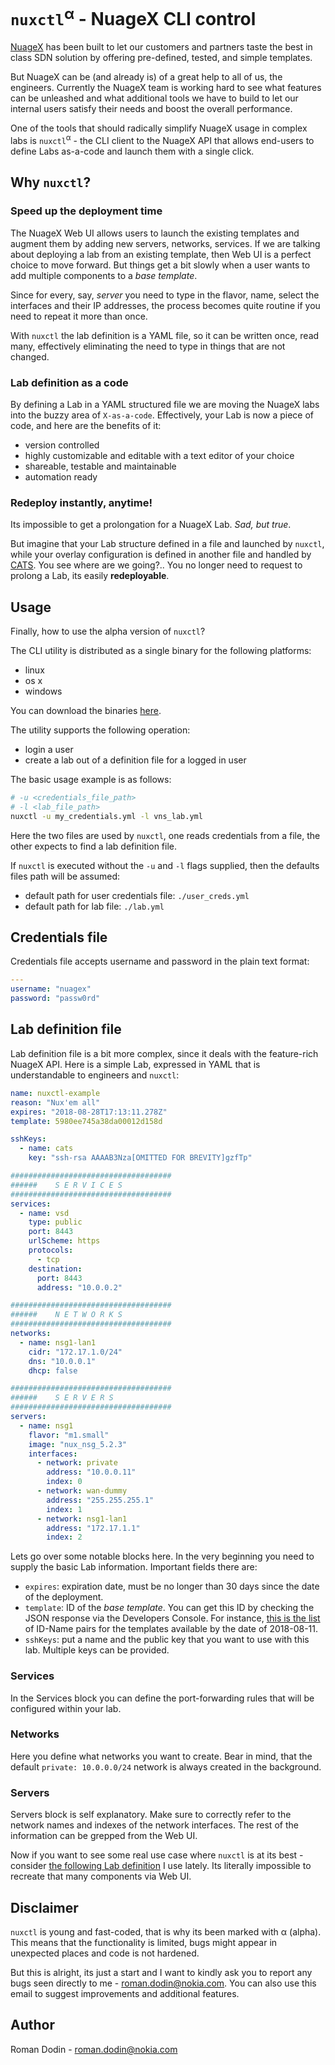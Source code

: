# `nuxctl`<sup>&alpha;</sup> - NuageX CLI control
[NuageX](https://nuagex.io) has been built to let our customers and partners taste the best in class SDN solution by offering pre-defined, tested, and simple templates.

But NuageX can be (and already is) of a great help to all of us, the engineers. Currently the NuageX team is working hard to see what features can be unleashed and what additional tools we have to build to let our internal users satisfy their needs and boost the overall performance.

One of the tools that should radically simplify NuageX usage in complex labs is `nuxctl`<sup>&alpha;</sup> - the CLI client to the NuageX API that allows end-users to define Labs as-a-code and launch them with a single click.

## Why `nuxctl`?
### Speed up the deployment time
The NuageX Web UI allows users to launch the existing templates and augment them by adding new servers, networks, services. If we are talking about deploying a lab from an existing template, then Web UI is a perfect choice to move forward. But things get a bit slowly when a user wants to add multiple components to a _base template_.

Since for every, say, _server_ you need to type in the flavor, name, select the interfaces and their IP addresses, the process becomes quite routine if you need to repeat it more than once.

With `nuxctl` the lab definition is a YAML file, so it can be written once, read many, effectively eliminating the need to type in things that are not changed.

### Lab definition as a code
By defining a Lab in a YAML structured file we are moving the NuageX labs into the buzzy area of `X-as-a-code`. Effectively, your Lab is now a piece of code, and here are the benefits of it:

* version controlled
* highly customizable and editable with a text editor of your choice
* shareable, testable and maintainable
* automation ready

### Redeploy instantly, anytime!
Its impossible to get a prolongation for a NuageX Lab. _Sad, but true_.

But imagine that your Lab structure defined in a file and launched by `nuxctl`, while your overlay configuration is defined in another file and handled by [CATS](http://cats-docs.nuageteam.net). You see where are we going?.. You no longer need to request to prolong a Lab, its easily **redeployable**.

## Usage
Finally, how to use the alpha version of `nuxctl`?

The CLI utility is distributed as a single binary for the following platforms:

* linux
* os x
* windows

You can download the binaries [here](https://nokia-my.sharepoint.com/:f:/p/roman_dodin/ErXXISWPmkpAo3Er3Qls5ksBie4OosAyP45Dt6GCVOv44g?e=BQyY1i).

The utility supports the following operation:
* login a user
* create a lab out of a definition file for a logged in user

The basic usage example is as follows:

```bash
# -u <credentials_file_path>
# -l <lab_file_path>
nuxctl -u my_credentials.yml -l vns_lab.yml
```

Here the two files are used by `nuxctl`, one reads credentials from a file, the other expects to find a lab definition file.

If `nuxctl` is executed without the `-u` and `-l` flags supplied, then the defaults files path will be assumed:

* default path for user credentials file: `./user_creds.yml`
* default path for lab file: `./lab.yml`

## Credentials file
Credentials file accepts username and password in the plain text format:
```yml
---
username: "nuagex"
password: "passw0rd"
```

## Lab definition file
Lab definition file is a bit more complex, since it deals with the feature-rich NuageX API.
Here is a simple Lab, expressed in YAML that is understandable to engineers and `nuxctl`:

```yml
name: nuxctl-example
reason: "Nux'em all"
expires: "2018-08-28T17:13:11.278Z"
template: 5980ee745a38da00012d158d

sshKeys:
  - name: cats
    key: "ssh-rsa AAAAB3Nza[OMITTED FOR BREVITY]gzfTp"

####################################
######    S E R V I C E S
####################################
services:
  - name: vsd
    type: public
    port: 8443
    urlScheme: https
    protocols:
      - tcp
    destination:
      port: 8443
      address: "10.0.0.2"

####################################
######    N E T W O R K S
####################################
networks:
  - name: nsg1-lan1
    cidr: "172.17.1.0/24"
    dns: "10.0.0.1"
    dhcp: false

####################################
######    S E R V E R S
####################################
servers:
  - name: nsg1
    flavor: "m1.small"
    image: "nux_nsg_5.2.3"
    interfaces:
      - network: private
        address: "10.0.0.11"
        index: 0
      - network: wan-dummy
        address: "255.255.255.1"
        index: 1
      - network: nsg1-lan1
        address: "172.17.1.1"
        index: 2
```

Lets go over some notable blocks here. In the very beginning you need to supply the basic Lab information. Important fields there are:

* `expires`: expiration date, must be no longer than 30 days since the date of the deployment.
* `template`: ID of the _base template_. You can get this ID by checking the JSON response via the Developers Console. For instance, [this is the list](https://pastebin.com/5ZpKQcfZ) of ID-Name pairs for the templates available by the date of 2018-08-11.
* `sshKeys`: put a name and the public key that you want to use with this lab. Multiple keys can be provided.

### Services
In the Services block you can define the port-forwarding rules that will be configured within your lab.

### Networks
Here you define what networks you want to create. Bear in mind, that the default `private: 10.0.0.0/24` network is always created in the background.

### Servers
Servers block is self explanatory. Make sure to correctly refer to the network names and indexes of the network interfaces. The rest of the information can be grepped from the Web UI.

Now if you want to see some real use case where `nuxctl` is at its best - consider [the following Lab definition](https://pastebin.com/BgDrY7N2) I use lately. Its literally impossible to recreate that many components via Web UI.

## Disclaimer
`nuxctl` is young and fast-coded, that is why its been marked with &alpha; (alpha). This means that the functionality is limited, bugs might appear in unexpected places and code is not hardened.

But this is alright, its just a start and I want to kindly ask you to report any bugs seen directly to me - roman.dodin@nokia.com. You can also use this email to suggest improvements and additional features.

## Author
Roman Dodin - roman.dodin@nokia.com